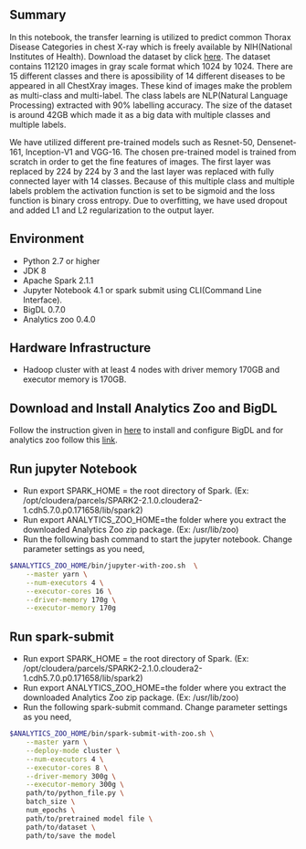 ## Summary
In this notebook, the transfer learning is utilized to predict common Thorax Disease Categories in chest X-ray which is freely available by NIH(National Institutes of Health). Download the dataset by click [here](http://academictorrents.com/details/557481faacd824c83fbf57dcf7b6da9383b3235a). The dataset contains 112120 images in gray scale format which 1024 by 1024. There are 15 different classes and there is apossibility of 14 different diseases to be appeared in all ChestXray images. These kind of images make the problem as multi-class and multi-label. The class labels are NLP(Natural Language Processing) extracted with 90% labelling accuracy.  The size of the dataset is around 42GB which made it as a big data with multiple classes and multiple labels. 

We have utilized different pre-trained models such as Resnet-50, Densenet-161, Inception-V1 and VGG-16. The chosen pre-trained model is trained from scratch in order to get the fine features of images. The first layer was replaced by 224 by 224 by 3 and the last layer was replaced with fully connected layer with 14 classes. Because of this multiple class and multiple labels problem the activation function is set to be sigmoid and the loss function is binary cross entropy. Due to overfitting, we have used dropout and added L1 and L2 regularization to the output layer. 

## Environment
- Python 2.7 or higher 
- JDK 8 
- Apache Spark 2.1.1  
- Jupyter Notebook 4.1 or spark submit using CLI(Command Line Interface). 
- BigDL 0.7.0 
- Analytics zoo 0.4.0 

## Hardware Infrastructure
- Hadoop cluster with at least 4 nodes with driver memory 170GB and executor memory is 170GB.

## Download and Install Analytics Zoo and BigDL 
Follow the instruction given in [here](https://repo1.maven.org/maven2/com/intel/analytics/bigdl/dist-spark-2.1.1-scala-2.11.8-all/0.7.0/dist-spark-2.1.1-scala-2.11.8-all-0.7.0-dist.zip) to install and configure BigDL and for analytics zoo follow this [link](https://oss.sonatype.org/content/repositories/releases/com/intel/analytics/zoo/analytics-zoo-bigdl_0.7.1-spark_2.1.1/0.3.0/analytics-zoo-bigdl_0.7.1-spark_2.1.1-0.3.0-dist-all.zip). 

## Run jupyter Notebook 
- Run export SPARK_HOME = the root directory of Spark. (Ex: /opt/cloudera/parcels/SPARK2-2.1.0.cloudera2-1.cdh5.7.0.p0.171658/lib/spark2)
- Run export ANALYTICS_ZOO_HOME=the folder where you extract the downloaded Analytics Zoo zip package. (Ex: /usr/lib/zoo)
- Run the following bash command to start the jupyter notebook. Change parameter settings as you need,
```bash
$ANALYTICS_ZOO_HOME/bin/jupyter-with-zoo.sh  \
    --master yarn \
    --num-executors 4 \
    --executor-cores 16 \
    --driver-memory 170g \
    --executor-memory 170g 
```

## Run spark-submit
- Run export SPARK_HOME = the root directory of Spark. (Ex: /opt/cloudera/parcels/SPARK2-2.1.0.cloudera2-1.cdh5.7.0.p0.171658/lib/spark2)
- Run export ANALYTICS_ZOO_HOME=the folder where you extract the downloaded Analytics Zoo zip package. (Ex: /usr/lib/zoo)
- Run the following spark-submit command. Change parameter settings as you need,
```bash	
$ANALYTICS_ZOO_HOME/bin/spark-submit-with-zoo.sh \
    --master yarn \
    --deploy-mode cluster \
    --num-executors 4 \
    --executor-cores 8 \
    --driver-memory 300g \
    --executor-memory 300g \
    path/to/python_file.py \
    batch_size \
    num_epochs \
    path/to/pretrained model file \
    path/to/dataset \ 
    path/to/save the model
```

